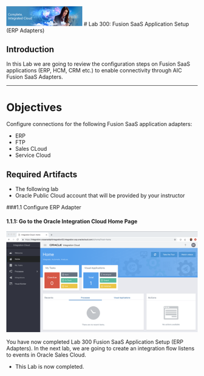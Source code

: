 <img class="float-right" src="images/j2c-logo.png" width="200">
# Lab 300: Fusion SaaS Application Setup (ERP Adapters)

## Introduction

In this Lab we are going to review the configuration steps on Fusion SaaS applications (ERP, HCM, CRM etc.) to enable connectivity through AIC Fusion SaaS Adapters.

---

# Objectives

Configure connections for the following Fusion SaaS application adapters:

- ERP
- FTP
- Sales CLoud
- Service Cloud


## Required Artifacts

- The following lab
- Oracle Public Cloud account that will be provided by your instructor


###1.1 Configure ERP Adapter
#### 1.1.1: Go to the Oracle Integration Cloud Home Page

![Homepage](images/300/image301.png)




You have now completed Lab 300 Fusion SaaS Application Setup (ERP Adapters). In the next lab, we are going to create an integration flow listens to events in Oracle Sales Cloud.
 - This Lab is now completed.